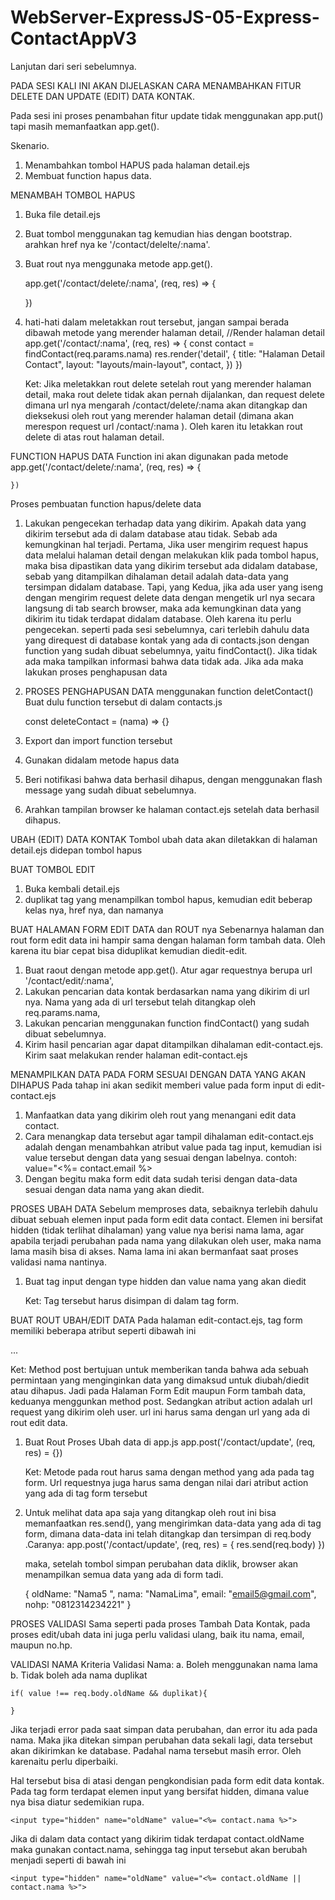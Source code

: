 # WebServer-ExpressJS-05-Express-ContactAppV3
Lanjutan dari seri sebelumnya.

PADA SESI KALI INI AKAN DIJELASKAN CARA MENAMBAHKAN FITUR DELETE DAN UPDATE (EDIT) DATA KONTAK.

Pada sesi ini proses penambahan fitur update tidak menggunakan app.put() tapi masih memanfaatkan app.get().

Skenario.
01. Menambahkan tombol HAPUS pada halaman detail.ejs
02. Membuat function hapus data.


MENAMBAH TOMBOL HAPUS
01. Buka file detail.ejs
02. Buat tombol menggunakan tag <a> kemudian hias dengan bootstrap. arahkan href nya ke '/contact/delelte/:nama'.
03. Buat rout nya menggunaka metode app.get().

    app.get('/contact/delete/:nama', (req, res) => {

    })

04. hati-hati dalam meletakkan rout tersebut, jangan sampai berada dibawah metode yang merender halaman detail,
    //Render halaman detail
    app.get('/contact/:nama', (req, res) => {
        const contact = findContact(req.params.nama)
        res.render('detail', {
            title: "Halaman Detail Contact",
            layout: "layouts/main-layout",
            contact,
        }) 
    })

    Ket:
    Jika meletakkan rout delete setelah rout yang merender halaman detail, maka rout delete tidak akan pernah dijalankan, dan request delete dimana url nya mengarah /contact/delete/:nama akan ditangkap dan dieksekusi oleh rout yang merender halaman detail (dimana akan merespon request url /contact/:nama ). Oleh karen itu letakkan rout delete di atas rout halaman detail.

FUNCTION HAPUS DATA
Function ini akan digunakan pada metode
    app.get('/contact/delete/:nama', (req, res) => {

    })

Proses pembuatan function hapus/delete data
01. Lakukan pengecekan terhadap data yang dikirim. Apakah data yang dikirim tersebut ada di dalam database atau tidak. Sebab ada kemungkinan hal terjadi. Pertama, Jika user mengirim request hapus data melalui halaman detail dengan melakukan klik pada tombol hapus, maka bisa dipastikan data yang dikirim tersebut ada didalam database, sebab yang ditampilkan dihalaman detail adalah data-data yang tersimpan didalam database. Tapi, yang Kedua, jika ada user yang iseng dengan mengirim request delete data dengan mengetik url nya secara langsung di tab search browser, maka ada kemungkinan data yang dikirim itu tidak terdapat didalam database. Oleh karena itu perlu pengecekan. seperti pada sesi sebelumnya, cari terlebih dahulu data yang direquest di database kontak yang ada di contacts.json dengan function yang sudah dibuat sebelumnya, yaitu findContact(). Jika tidak ada maka tampilkan informasi bahwa data tidak ada. Jika ada maka lakukan proses penghapusan data

02. PROSES PENGHAPUSAN DATA menggunakan function deletContact()
    Buat dulu function tersebut di dalam contacts.js

    const deleteContact = (nama) => {}

03. Export dan import function tersebut
04. Gunakan didalam metode hapus data
05. Beri notifikasi bahwa data berhasil dihapus, dengan menggunakan flash message yang sudah dibuat sebelumnya.
06. Arahkan tampilan browser ke halaman contact.ejs setelah data berhasil dihapus.


UBAH (EDIT) DATA KONTAK
Tombol ubah data akan diletakkan di halaman detail.ejs didepan tombol hapus

BUAT TOMBOL EDIT
01. Buka kembali detail.ejs
02. duplikat tag yang menampilkan tombol hapus, kemudian edit beberap kelas nya, href nya, dan namanya

BUAT HALAMAN FORM EDIT DATA dan ROUT nya
Sebenarnya halaman dan rout form edit data ini hampir sama dengan halaman form tambah data. Oleh karena itu biar cepat bisa diduplikat kemudian diedit-edit.

01. Buat raout dengan metode app.get(). Atur agar requestnya berupa url '/contact/edit/:nama',
02. Lakukan pencarian data kontak berdasarkan nama yang dikirim di url nya. Nama yang ada di url tersebut telah ditangkap oleh req.params.nama,
03. Lakukan pencarian menggunakan function findContact() yang sudah dibuat sebelumnya.
04. Kirim hasil pencarian agar dapat ditampilkan dihalaman edit-contact.ejs. Kirim saat melakukan render halaman edit-contact.ejs

MENAMPILKAN DATA PADA FORM SESUAI DENGAN DATA YANG AKAN DIHAPUS
Pada tahap ini akan sedikit memberi value pada form input di edit-contact.ejs
01. Manfaatkan data yang dikirim oleh rout yang menangani edit data contact.
02. Cara menangkap data tersebut agar tampil dihalaman edit-contact.ejs adalah dengan menambahkan atribut value pada tag input, kemudian isi value tersebut dengan data yang sesuai dengan labelnya.
    contoh:
        value="<%= contact.email %>
03. Dengan begitu maka form edit data sudah terisi dengan data-data sesuai dengan data nama yang akan diedit.

PROSES UBAH DATA
Sebelum memproses data, sebaiknya terlebih dahulu dibuat sebuah elemen input pada form edit data contact. Elemen ini bersifat hidden (tidak terlihat dihalaman) yang value nya berisi nama lama, agar apabila terjadi perubahan pada nama yang dilakukan oleh user, maka nama lama  masih bisa di akses. Nama lama ini akan bermanfaat saat proses validasi nama nantinya.

01. Buat tag input dengan type hidden dan value nama yang akan diedit
    <input type="hidden" name="oldName" value="<%= contact.nama %> ">

    Ket:
    Tag tersebut harus disimpan di dalam tag form.

BUAT ROUT UBAH/EDIT DATA
Pada halaman edit-contact.ejs, tag form memiliki beberapa atribut seperti dibawah ini
    <form method="post" action="/contact/update"> ... </form>

Ket:
Method post bertujuan untuk memberikan tanda bahwa ada sebuah permintaan yang menginginkan data yang dimaksud untuk  diubah/diedit atau dihapus. Jadi pada Halaman Form Edit maupun Form tambah data, keduanya menggunkan method post.
Sedangkan atribut action adalah url request yang dikirim oleh user. url ini harus sama dengan url yang ada di rout edit data.

01. Buat Rout Proses Ubah data di app.js
    app.post('/contact/update', (req, res) = {})

    Ket:
    Metode pada rout harus sama dengan method yang ada pada tag form. Url requestnya juga harus sama dengan nilai dari atribut action yang ada di tag form tersebut

02. Untuk melihat data apa saja yang ditangkap oleh rout ini bisa memanfaatkan res.send(), yang mengirimkan data-data yang ada di tag form, dimana data-data ini telah ditangkap dan tersimpan di req.body .Caranya:
    app.post('/contact/update', (req, res) = {
        res.send(req.body)
    })

    maka, setelah tombol simpan perubahan data diklik, browser akan menampilkan semua data yang ada di form tadi.

    {
        oldName: "Nama5 ",
        nama: "NamaLima",
        email: "email5@gmail.com",
        nohp: "0812314234221"
    }

PROSES VALIDASI
Sama seperti pada proses Tambah Data Kontak, pada proses edit/ubah data ini juga perlu validasi ulang, baik itu nama, email, maupun no.hp.


VALIDASI NAMA
Kriteria Validasi Nama:
a. Boleh menggunakan nama lama
b. Tidak boleh ada nama duplikat

    if( value !== req.body.oldName && duplikat){
    
    }

Jika terjadi error pada saat simpan data perubahan, dan error itu ada pada nama. Maka jika ditekan simpan perubahan data sekali lagi, data tersebut akan dikirimkan ke database. Padahal nama tersebut masih error. Oleh karenaitu perlu diperbaiki.

Hal tersebut bisa di atasi dengan pengkondisian pada form edit data kontak. Pada tag form terdapat elemen input yang bersifat hidden, dimana value nya bisa diatur sedemikian rupa.
    
    <input type="hidden" name="oldName" value="<%= contact.nama %>">

Jika di dalam data contact yang dikirim tidak terdapat contact.oldName maka gunakan contact.nama, sehingga tag input tersebut akan berubah menjadi seperti di bawah ini

    <input type="hidden" name="oldName" value="<%= contact.oldName || contact.nama %>">